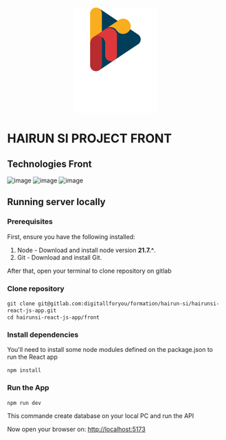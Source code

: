 <p align="center">
  <img src="./front//public/images/logo/logo-hairun.png" alt="hairun-si"/>
</p>

# HAIRUN SI PROJECT FRONT

## Technologies Front

![image](https://img.shields.io/badge/React-20232A?style=for-the-badge&logo=react&logoColor=61DAFB)
![image](https://img.shields.io/badge/TypeScript-007ACC?style=for-the-badge&logo=typescript&logoColor=white)
![image](https://img.shields.io/badge/Tailwind_CSS-38B2AC?style=for-the-badge&logo=tailwind-css&logoColor=white)

## Running server locally

### Prerequisites

First, ensure you have the following installed:

1. Node - Download and install node version **21.7.^**.
2. Git - Download and install Git.

After that, open your terminal to clone repository on gitlab

### Clone repository

```
git clone git@gitlab.com:digitallforyou/formation/hairun-si/hairunsi-react-js-app.git
cd hairunsi-react-js-app/front
```

### Install dependencies

You'll need to install some node modules defined on the package.json to run the React app

```
npm install
```

### Run the App

```
npm run dev
```

This commande create database on your local PC and run the API

Now open your browser on: [http://localhost:5173](http://localhost:5173)
